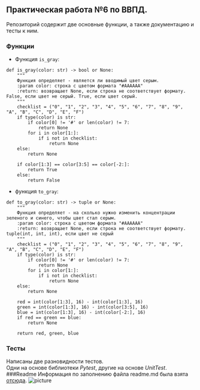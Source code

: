 ## Практическая работа №6 по ВВПД.
Репозиторий содержит две основные функции, а также документацию и тесты к ним.
### Функции
* Функция `is_gray`:
```
def is_gray(color: str) -> bool or None:
    """
    Функция определяет - является ли вводимый цвет серым.
    :param color: строка с цветом формата "#AAAAAA"
    :return: возвращает None, если строка не соответствует формату. False, если цвет не серый. True, если цвет серый.
    """
    checklist = ("0", "1", "2", "3", "4", "5", "6", "7", "8", "9", "A", "B", "C", "D", "E", "F")
    if type(color) is str:
        if color[0] != '#' or len(color) != 7:
            return None
        for i in color[1:]:
            if i not in checklist:
                return None
    else:
        return None

    if color[1:3] == color[3:5] == color[-2:]:
        return True
    else:
        return False
```
* функция `to_gray`:
```
def to_gray(color: str) -> tuple or None:
    """
    Функция определяет - на сколько нужно изменить концентрации зеленого и синего, чтобы цвет стал серым.
    :param color: строка с цветом формата "#AAAAAA"
    :return: возвращает None, если строка не соответствует формату. tuple(int, int, int), если цвет не серый
    """
    checklist = ("0", "1", "2", "3", "4", "5", "6", "7", "8", "9", "A", "B", "C", "D", "E", "F")
    if type(color) is str:
        if color[0] != '#' or len(color) != 7:
            return None
        for i in color[1:]:
            if i not in checklist:
                return None
    else:
        return None

    red = int(color[1:3], 16) - int(color[1:3], 16)
    green = int(color[1:3], 16) - int(color[3:5], 16)
    blue = int(color[1:3], 16) - int(color[-2:], 16)
    if red == green == blue:
        return None

    return red, green, blue
```
### Тесты
Написаны две разновидности тестов.<br/>
Одни на основе библиотеки *Pytest*, другие на 
основе *UnitTest*.
###Readme
Информация по заполнению файла readme.md была взята [отсюда](https://github.com/adam-p/markdown-here/wiki/Markdown-Cheatsheet).
![picture](https://upload.wikimedia.org/wikipedia/commons/thumb/4/48/Markdown-mark.svg/1920px-Markdown-mark.svg.png)
